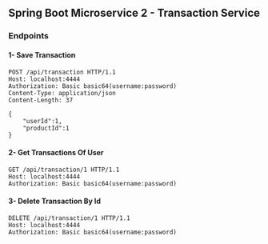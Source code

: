 ## Spring Boot Microservice 2 - Transaction Service

### Endpoints

#### 1- Save Transaction
```
POST /api/transaction HTTP/1.1
Host: localhost:4444
Authorization: Basic basic64(username:password)
Content-Type: application/json
Content-Length: 37

{
    "userId":1,
    "productId":1
}
```


#### 2- Get Transactions Of User
```
GET /api/transaction/1 HTTP/1.1
Host: localhost:4444
Authorization: Basic basic64(username:password)
```


#### 3- Delete Transaction By Id
```
DELETE /api/transaction/1 HTTP/1.1
Host: localhost:4444
Authorization: Basic basic64(username:password)
```